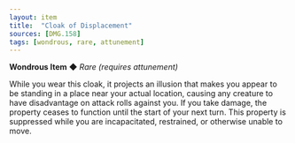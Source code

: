 ```yaml
---
layout: item
title:  "Cloak of Displacement"
sources: [DMG.158]
tags: [wondrous, rare, attunement]
---
```


**Wondrous Item** ◆ *Rare (requires attunement)*

While you wear this cloak, it projects an illusion that makes you appear to be standing in a place near your actual location, causing any creature to have disadvantage on attack rolls against you. If you take damage, the property ceases to function until the start of your next turn. This property is suppressed while you are incapacitated, restrained, or otherwise unable to move.